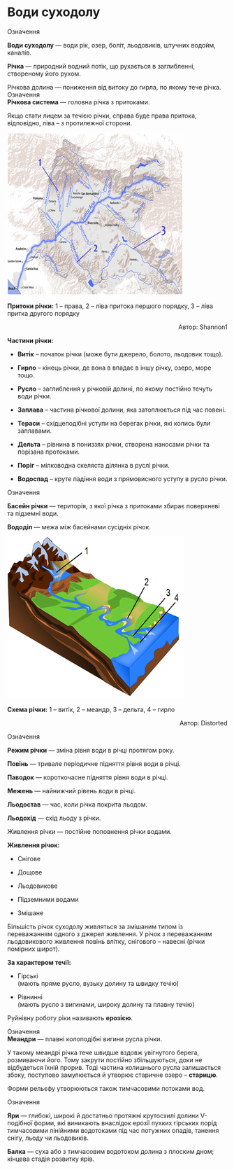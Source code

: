 Води суходолу
=============
<div class="eoz-wrap">
<span class="eoz">Означення</span>
<div class="eoz-text">
<p><b>Води суходолу</b> — води рiк, озер, болiт, льодовикiв, штучних водойм, каналiв.</p>
<p><b>Рiчка</b> — природний водний потiк, що рухається в заглибленнi, створеному його рухом.</p
<b>Рiчкова долина</b> — пониження від витоку до гирла, по якому тече річка.
</div>
</div>

<div class="eoz-wrap">
<span class="eoz">Означення</span>
<div class="eoz-text">
<b>Рiчкова система</b> — головна рiчка з притоками.
</div>
</div>

Якщо стати лицем за течією річки, справа буде права притока, відповідно,
ліва – з протилежної сторони.

![image](3-7.png)

**Притоки річки:** 1 – права, 2 – ліва притока першого порядку, 3 – ліва притка другого порядку
<p align="right">Автор: <span class="p1">Shannon1</span></p>

**Частини річки:**

-   **Витік** – початок річки (може бути джерело, болото,
    льодовик тощо).

-   **Гирло** – кінець річки, де вона в впадає в іншу річку, озеро,
    море тощо.

-   **Русло** – заглиблення у річковій долині, по якому постійно течуть
    води річки.

-   **Заплава** – частина річкової долини, яка затоплюється під
    час повені.

-   **Тераси** – східцеподібні уступи на берегах річки, які колись
    були заплавами.

-   **Дельта** – рівнина в пониззях річки, створена наносами річки та
    порізана протоками.

-   **Поріг** – мілководна скеляста ділянка в руслі річки.

-   **Водоспад** – круте падіння води з прямовисного уступу в
    русло річки.

<div class="eoz-wrap">
<span class="eoz">Означення</span>
<div class="eoz-text">
<p><b>Басейн рiчки</b> — територiя, з якої рiчка з притоками збирає поверхневi та пiдземнi води.</p>
<b>Вододiл</b> — межа мiж басейнами сусiднiх рiчок.
</div>
</div>

![image](3-8.png)

**Схема річки:** 1 – витік, 2 – меандр, 3 – дельта, 4 – гирло
<p align="right">Автор: <span class="p1">Distorted</span></p>

<div class="eoz-wrap">
<span class="eoz">Означення</span>
<div class="eoz-text">
<p><b>Режим рiчки</b> — змiна рiвня води в рiчцi протягом року.</p>
<p><b>Повiнь</b> — тривале перiодичне пiдняття рiвня води в рiчцi.</p>
<p><b>Паводок</b> — короткочасне пiдняття рiвня води в рiчцi.</p>
<p><b>Межень</b> — найнижчий рiвень води в рiчцi.</p>
<p><b>Льодостав</b> — час, коли рiчка покрита льодом.</p>
<p><b>Льодохiд</b> — схiд льоду з рiчки.</p>
Живлення рiчки — постiйне поповнення рiчки водами.
</div>
</div>

**Живлення річок:**

-   Снігове

-   Дощове

-   Льодовикове

-   Підземними водами

-   Змішане

Більшість річок суходолу живляться за змішаним типом із переважанням
одного з джерел живлення. У річок з переважанням льодовикового живлення
повінь влітку, снігового – навесні (річки помірних широт).

**За характером течії:**

-   Гірські\
    (мають пряме русло, вузьку долину та швидку течію)

-   Рівнинні\
    (мають русло з вигинами, широку долину та плавну течію)

Руйнівну роботу ріки називають **ерозією**.

<div class="eoz-wrap">
<span class="eoz">Означення</span>
<div class="eoz-text">
<b>Меандри</b> — плавнi колоподiбнi вигини русла рiчки.
</div>
</div>

У такому меандрі річка тече швидше вздовж увігнутого берега, розмиваючи
його. Тому закрути постійно збільшуються, доки не відбудеться їхній
прорив. Тоді частина колишнього русла залишається збоку, поступово
замулюється й утворює старичне озеро – **старицю**.

Форми рельєфу утворюються також тимчасовими потоками вод.

<div class="eoz-wrap">
<span class="eoz">Означення</span>
<div class="eoz-text">
<p><b>Яри</b> — глибокi, широкi й достатньо протяжнi крутосхилi долини V-подiбної
форми, якi виникають внаслiдок ерозiї пухких гiрських порiд тимчасовими лiнiйними водотоками пiд час потужних опадiв, танення снiгу, льоду чи льодовикiв.</p>
<b>Балка</b> — суха або з тимчасовим водотоком долина з плоским дном; кiнцева
стадiя розвитку ярiв.
</div>
</div>